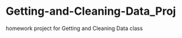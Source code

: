 Getting-and-Cleaning-Data_Proj
==============================

homework project for Getting and Cleaning Data class
